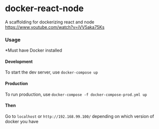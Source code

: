 # docker-react-node
A scaffolding for dockerizing react and node
https://www.youtube.com/watch?v=iVV5aka75Ks

### Usage
*Must have Docker installed

#### Development
To start the dev server, use `docker-compose up`

#### Production
To run production, use `docker-compose -f docker-compose-prod.yml up`

#### Then
Go to `localhost` or `http://192.168.99.100/` depending on which version of docker you have
